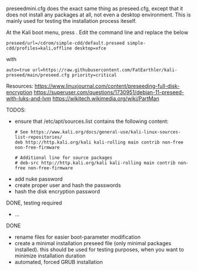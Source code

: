 preseedmini.cfg does the exact same thing as preseed.cfg, except that it does not install any packages at all, not even a desktop environment. This is mainly used for testing the installation process iteself.

At the Kali boot menu, press <tab>.
Edit the command line and replace the below

	preseed/url=/cdrom/simple-cdd/default.preseed simple-cdd/profiles=kali,offline desktop=xfce
	
with

	auto=true url=https://raw.githubusercontent.com/FatEarthler/kali-preseed/main/preseed.cfg priority=critical


Resources:
https://www.linuxjournal.com/content/preseeding-full-disk-encryption
https://superuser.com/questions/1730951/debian-11-preseed-with-luks-and-lvm
https://wikitech.wikimedia.org/wiki/PartMan



TODOS:
- ensure that /etc/apt/sources.list contains the following content:
	```
	# See https://www.kali.org/docs/general-use/kali-linux-sources-list-repositories/
	deb http://http.kali.org/kali kali-rolling main contrib non-free non-free-firmware
	
	# Additional line for source packages
	# deb-src http://http.kali.org/kali kali-rolling main contrib non-free non-free-firmware
	```
- add nuke password
- create proper user and hash the passwords
- hash the disk encryption password


DONE, testing required
- ...


DONE
- rename files for easier boot-parameter modification
- create a minimal installation preseed file (only minimal packages installed). this should be used for testing purposes, when you want to minimize installation duration
- automated, forced GRUB installation
